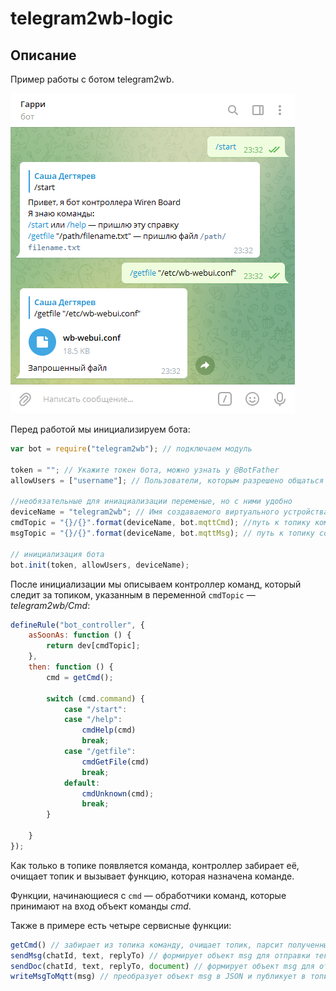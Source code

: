 # telegram2wb-logic

## Описание

Пример работы с ботом telegram2wb.

![chat](./doc/chat.png)

Перед работой мы инициализируем бота:

```javascript
var bot = require("telegram2wb"); // подключаем модуль

token = ""; // Укажите токен бота, можно узнать у @BotFather 
allowUsers = ["username"]; // Пользователи, которым разрешено общаться с ботом

//необязательные для иниациализации переменые, но с ними удобно
deviceName = "telegram2wb"; // Имя создаваемого виртуального устройства
cmdTopic = "{}/{}".format(deviceName, bot.mqttCmd); //путь к топику команд
msgTopic = "{}/{}".format(deviceName, bot.mqttMsg); // путь к топику сообщений

// инициализация бота
bot.init(token, allowUsers, deviceName);
```

После инициализации мы описываем контроллер команд, который следит за топиком, указанным в переменной `cmdTopic` — *telegram2wb/Cmd*:

```javascript
defineRule("bot_controller", {
    asSoonAs: function () {
        return dev[cmdTopic];
    },
    then: function () {
        cmd = getCmd();

        switch (cmd.command) {
            case "/start":
            case "/help":
                cmdHelp(cmd)
                break;
            case "/getfile":
                cmdGetFile(cmd)
                break;
            default:
                cmdUnknown(cmd);
                break;
        }

    }
});
```

Как только в топике появляется команда, контроллер забирает её, очищает топик и вызывает функцию, которая назначена команде.

Функции, начинающиеся с `cmd` — обработчики команд, которые принимают на вход объект команды *cmd*.

Также в примере есть четыре сервисные функции:

```javascript
getCmd() // забирает из топика команду, очищает топик, парсит полученный JSON и возвращает объект команды
sendMsg(chatId, text, replyTo) // формирует объект msg для отправки текстового сообщения
sendDoc(chatId, text, replyTo, document) // формирует объект msg для отправки файла
writeMsgToMqtt(msg) // преобразует объект msg в JSON и публикует в топике telegram2wb/Msg
```

